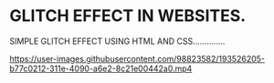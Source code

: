 # GLITCH EFFECT IN WEBSITES.
SIMPLE GLITCH EFFECT USING HTML AND CSS..............

https://user-images.githubusercontent.com/98823582/193526205-b77c0212-311e-4090-a6e2-8c21e00442a0.mp4
